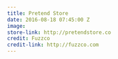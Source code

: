 ```yaml
---
title: Pretend Store
date: 2016-08-18 07:45:00 Z
image: 
store-link: http://pretendstore.co
credit: Fuzzco
credit-link: http://fuzzco.com
---
```


